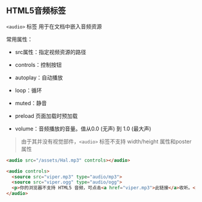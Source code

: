 ## HTML5音频标签
`<audio>` 标签 用于在文档中嵌入音频资源

常用属性：
* src属性：指定视频资源的路径
* controls：控制按钮
* autoplay：自动播放
* loop：循环
* muted：静音
* preload 页面加载时预加载

* volume：音频播放的音量。值从0.0 (无声) 到 1.0 (最大声)

> 由于其并没有视觉部件，`<audio>` 标签不支持 width/height 属性和poster 属性
```html
<audio src="/assets/Hal.mp3" controls></audio>

<audio controls>
  <source src="viper.mp3" type="audio/mp3">
  <source src="viper.ogg" type="audio/ogg">
  <p>你的浏览器不支持 HTML5 音频，可点击<a href="viper.mp3">此链接</a>收听。</p>
</audio>
```